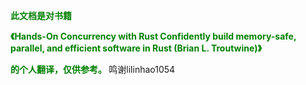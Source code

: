 <b style="color:green;"> 此文档是对书籍

《Hands-On Concurrency with Rust Confidently build memory-safe, parallel, and efficient software in Rust (Brian L. Troutwine)》

的个人翻译，仅供参考。 </b>鸣谢lilinhao1054

